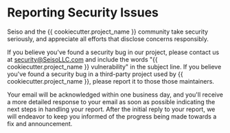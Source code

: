 # Reporting Security Issues
Seiso and the {{ cookiecutter.project_name }} community take security seriously, and appreciate all efforts that disclose concerns responsibly.

If you believe you've found a security bug in our project, please contact us at [security@SeisoLLC.com](mailto:security@SeisoLLC.com) and include the words "{{ cookiecutter.project_name }} vulnerability" in the subject line. If you believe you've found a security bug in a third-party project used by {{ cookiecutter.project_name }}, please report it to those those maintainers.

Your email will be acknowledged within one business day, and you'll receive a more detailed response to your email as soon as possible indicating the next steps in handling your report. After the initial reply to your report, we will endeavor to keep you informed of the progress being made towards a fix and announcement.
